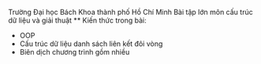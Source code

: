 Trường Đại học Bách Khoa thành phố Hồ Chí Minh
Bài tập lớn môn cấu trúc dữ liệu và giải thuật 
** Kiến thức trong bài:
  + OOP
  + Cấu trúc dữ liệu danh sách liên kết đôi vòng
  + Biên dịch chương trình gồm nhiều 
